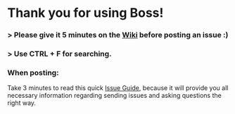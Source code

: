 # Thank you for using Boss!

### > Please give it 5 minutes on the [Wiki](https://github.com/kangarko/Boss/wiki) before posting an issue :)

### > Use CTRL + F for searching.

### When posting:
Take 3 minutes to read this quick [Issue Guide](https://github.com/kangarko/Boss/wiki/Getting-Help-the-Right-Way), because it will provide you all necessary information regarding sending issues and asking questions the right way.
